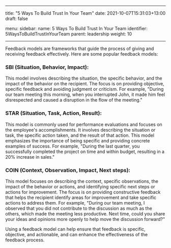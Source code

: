 
---

title: "5 Ways To Build Trust In Your Team"
date: 2021-10-07T15:31:03+13:00
draft: false

menu:
  sidebar:
    name: 5 Ways To Build Trust In Your Team
    identifier: 5WaysToBuildTrustInYourTeam
    parent: leadership
    weight: 10

---


Feedback models are frameworks that guide the process of giving and receiving feedback effectively. Here are some popular feedback models:

### SBI (Situation, Behavior, Impact):
This model involves describing the situation, the specific behavior, and the impact of the behavior on the recipient. The focus is on providing objective, specific feedback and avoiding judgment or criticism. For example, "During our team meeting this morning, when you interrupted John, it made him feel disrespected and caused a disruption in the flow of the meeting."

### STAR (Situation, Task, Action, Result):
This model is commonly used for performance evaluations and focuses on the employee's accomplishments. It involves describing the situation or task, the specific action taken, and the result of that action. This model emphasizes the importance of being specific and providing concrete examples of success. For example, "During the last quarter, you successfully completed the project on time and within budget, resulting in a 20% increase in sales."

### COIN (Context, Observation, Impact, Next steps):
This model focuses on describing the context, specific observations, the impact of the behavior or actions, and identifying specific next steps or actions for improvement. The focus is on providing constructive feedback that helps the recipient identify areas for improvement and take specific actions to address them. For example, "During our team meeting, I observed that you did not contribute to the discussion as much as the others, which made the meeting less productive. Next time, could you share your ideas and opinions more openly to help move the discussion forward?"

Using a feedback model can help ensure that feedback is specific, objective, and actionable, and can enhance the effectiveness of the feedback process.




 